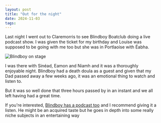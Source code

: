 ```yaml
---
layout: post
title: "Out for the night"
date: 2024-11-03
tags: 
---
```


Last night I went out to Claremorris to see Blindboy Boatclub doing a live podcast show. I was given the ticket for my birthday and Louise was supposed to be going with me too but she was in Portlaoise with Éabha. 

![Blindboy on stage](https://photos.mikegriffin.ie/p/2024/11/blindboy.jpeg)

I was there with Sinéad, Eamon and Niamh and it was a thoroughly enjoyable night. Blindboy had a death doula as a guest and given that my Dad passed away a few weeks ago, it was an emotional thing to watch and listen to. 

But it was so well done that three hours passed by in an instant and we all left having had a great time. 

If you're interested, [Blindboy has a podcast too](https://www.theblindboypodcast.ie) and I recommend giving it a listen. He might be an acquired taste but he goes in depth into some really niche subjects in an entertaining way